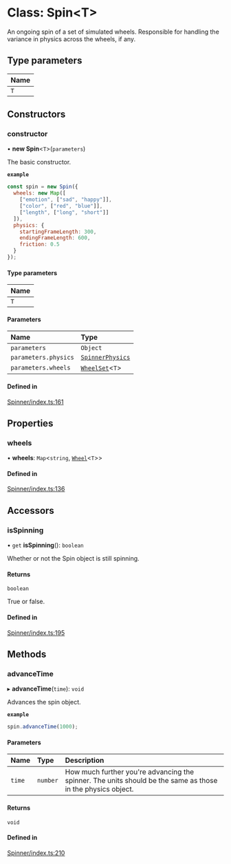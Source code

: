 # Class: Spin<T\>

An ongoing spin of a set of simulated wheels. Responsible
for handling the variance in physics across the wheels, if any.

## Type parameters

| Name |
| :------ |
| `T` |

## Constructors

### constructor

• **new Spin**<`T`\>(`parameters`)

The basic constructor.

**`example`**
```js
const spin = new Spin({
  wheels: new Map([
    ["emotion", ["sad", "happy"]],
    ["color", ["red", "blue"]],
    ["length", ["long", "short"]]
  ]),
  physics: {
    startingFrameLength: 300,
    endingFrameLength: 600,
    friction: 0.5
  }
});
```

#### Type parameters

| Name |
| :------ |
| `T` |

#### Parameters

| Name | Type |
| :------ | :------ |
| `parameters` | `Object` |
| `parameters.physics` | [`SpinnerPhysics`](https://github.com/daniellacosse/idea-spinner/tree/main/packages/spinner/docs/interfaces/SpinnerPhysics.md) |
| `parameters.wheels` | [`WheelSet`](https://github.com/daniellacosse/idea-spinner/tree/main/packages/spinner/docs/README.md#wheelset)<`T`\> |

#### Defined in

[Spinner/index.ts:161](https://github.com/daniellacosse/idea-spinner/blob/af30666/packages/spinner/Spinner/index.ts#L161)

## Properties

### wheels

• **wheels**: `Map`<`string`, [`Wheel`](https://github.com/daniellacosse/idea-spinner/tree/main/packages/spinner/docs/classes/Wheel.md)<`T`\>\>

#### Defined in

[Spinner/index.ts:136](https://github.com/daniellacosse/idea-spinner/blob/af30666/packages/spinner/Spinner/index.ts#L136)

## Accessors

### isSpinning

• `get` **isSpinning**(): `boolean`

Whether or not the Spin object is still spinning.

#### Returns

`boolean`

True or false.

#### Defined in

[Spinner/index.ts:195](https://github.com/daniellacosse/idea-spinner/blob/af30666/packages/spinner/Spinner/index.ts#L195)

## Methods

### advanceTime

▸ **advanceTime**(`time`): `void`

Advances the spin object.

**`example`**
```js
spin.advanceTime(1000);
```

#### Parameters

| Name | Type | Description |
| :------ | :------ | :------ |
| `time` | `number` | How much further you're advancing the spinner. The units should be the same as those in the physics object. |

#### Returns

`void`

#### Defined in

[Spinner/index.ts:210](https://github.com/daniellacosse/idea-spinner/blob/af30666/packages/spinner/Spinner/index.ts#L210)
